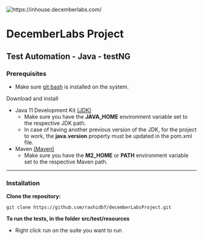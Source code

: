<img src="https://d2pasa6bkzkrjd.cloudfront.net/_resize/consensus2023/partner/500/site/consensus2023/images/userfiles/partners/634158333cc2298b61094c65f8db49ec.png" alt="https://inhouse.decemberlabs.com/">

# DecemberLabs Project
## Test Automation - Java - testNG

### Prerequisites



- Make sure [git bash](https://git-scm.com/downloads) is installed on the system.

Download and install

- Java 11 Development Kit [(JDK)](https://www.oracle.com/technetwork/java/javase/downloads/jdk8-downloads-2133155.html)
    - Make sure you have the **JAVA_HOME** environment variable set to the respective JDK path.
    - In case of having another previous version of the JDK, for the project to work, the **java.version** property must be updated in the pom.xml file.
- Maven [(Maven)](https://maven.apache.org/download.cgi)
    - Make sure you have the **M2_HOME** or **PATH** environment variable set to the respective Maven path.

---

### Installation

**Clone the repository:**

    git clone https://github.com/rashidbf/decemberLabsProject.git

**To run the tests, in the folder src/test/resources**
- Right click run on the suite you want to run
